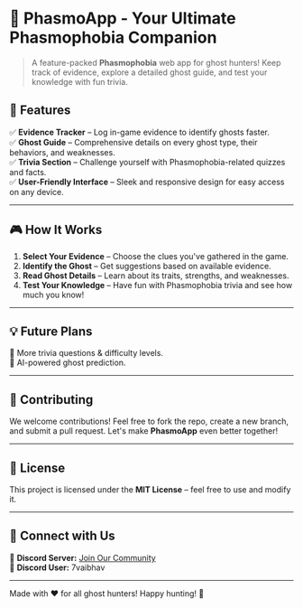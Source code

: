 # 👻 PhasmoApp - Your Ultimate Phasmophobia Companion

> A feature-packed **Phasmophobia** web app for ghost hunters! Keep track of evidence, explore a detailed ghost guide, and test your knowledge with fun trivia.

## 🌟 Features

✅ **Evidence Tracker** – Log in-game evidence to identify ghosts faster.  
✅ **Ghost Guide** – Comprehensive details on every ghost type, their behaviors, and weaknesses.  
✅ **Trivia Section** – Challenge yourself with Phasmophobia-related quizzes and facts.  
✅ **User-Friendly Interface** – Sleek and responsive design for easy access on any device. 

---

## 🎮 How It Works

1. **Select Your Evidence** – Choose the clues you've gathered in the game.
2. **Identify the Ghost** – Get suggestions based on available evidence.
3. **Read Ghost Details** – Learn about its traits, strengths, and weaknesses.
4. **Test Your Knowledge** – Have fun with Phasmophobia trivia and see how much you know!

---

## 💡 Future Plans

🔹 More trivia questions & difficulty levels.  
🔹 AI-powered ghost prediction.  

---

## 🤝 Contributing
We welcome contributions! Feel free to fork the repo, create a new branch, and submit a pull request. Let's make **PhasmoApp** even better together!

---

## 📜 License
This project is licensed under the **MIT License** – feel free to use and modify it.

---

## 🔗 Connect with Us
💬 **Discord Server:** [Join Our Community](https://discord.gg/VnbnV3FMDh)  
👤 **Discord User:** 7vaibhav

---

Made with ❤️ for all ghost hunters! Happy hunting! 👻
